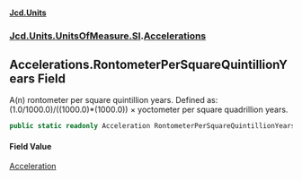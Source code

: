 #### [Jcd.Units](index.md 'index')
### [Jcd.Units.UnitsOfMeasure.SI](Jcd.Units.UnitsOfMeasure.SI.md 'Jcd.Units.UnitsOfMeasure.SI').[Accelerations](Accelerations.md 'Jcd.Units.UnitsOfMeasure.SI.Accelerations')

## Accelerations.RontometerPerSquareQuintillionYears Field

A(n) rontometer per square quintillion years. Defined as: (1.0/1000.0)/((1000.0)*(1000.0)) × yoctometer per square quadrillion years.

```csharp
public static readonly Acceleration RontometerPerSquareQuintillionYears;
```

#### Field Value
[Acceleration](Acceleration.md 'Jcd.Units.UnitTypes.Acceleration')
